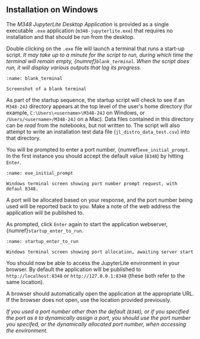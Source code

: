 ## Installation on Windows

The *M348 JupyterLite Desktop Application* is provided as a single executable `.exe` application (`m348-jupyterlite.exe`) that requires no installation and that should be run from the desktop.

Double clicking on the `.exe` file will launch a terminal that runs a start-up script. *It may take up to a minute for the script to run, during which time the terminal will remain empty, {numref}`blank_terminal`. When the script does run, it will display various outputs that log its progress.*

```{figure} images/blank_terminal.png
:name: blank_terminal

Screenshot of a blank terminal
```

As part of the startup sequence, the startup script will check to see if an `M348-24J` directory appears at the top level of the user's home directory (for example, `C:\Users\<username>\M348-24J` on Windows, or `/Users/<username>/M348-24J` on a Mac). Data files contained in this directory can be *read* from the notebooks, but not written to. The script will also attempt to write an installation test data file (`jl_distro_data_test.csv`) into that directory.

You will be prompted to enter a port number, {numref}`exe_initial_prompt`. In the first instance you should accept the default value (`8348`) by hitting `Enter`.

```{figure} images/exe_initial_prompt.png
:name: exe_initial_prompt

Windows terminal screen showing port number prompt request, with defaul 8348.
```

A port will be allocated based on your response, and the port number being used will be reported back to you. Make a note of the web address the application will be published to.

As prompted, click `Enter` again to start the application webserver, {numref}`startup_enter_to_run`.

```{figure} images/startup_enter_to_run.png
:name: startup_enter_to_run

Windows terminal screen showing port allocation, awaiting server start
```

You should now be able to access the JupyterLite environment in your browser. By default the application will be published to `http://localhost:8348` or `http://127.0.0.1:8348` (these both refer to the same location).

A browser should automatically open the application at the appropriate URL. If the browser does not open, use the location provided previously.

*If you used a port number other than the default (`8348`), or if you specified the port as `0` to dynamically assign a port, you should use the port number you specifed, or the dynamically allocated port number, when accessing the environment.*
